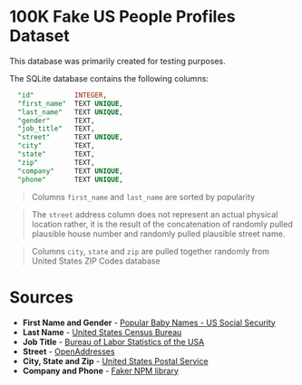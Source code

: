 # 100K Fake US People Profiles Dataset

This database was primarily created for testing purposes.

The SQLite database contains the following columns:

```sql
  "id"          INTEGER,
  "first_name"  TEXT UNIQUE,
  "last_name"   TEXT UNIQUE,
  "gender"      TEXT,
  "job_title"   TEXT,
  "street"      TEXT UNIQUE,
  "city"        TEXT,
  "state"       TEXT,
  "zip"         TEXT,
  "company"     TEXT UNIQUE,
  "phone"       TEXT UNIQUE,
```

> Columns `first_name` and `last_name` are sorted by popularity

> The `street` address column does not represent an actual physical location rather, it is the result of the concatenation of randomly pulled plausible house number and randomly pulled plausible street name.

> Columns `city`, `state` and `zip` are pulled together randomly from United States ZIP Codes database

# Sources

- **First Name and Gender** - [Popular Baby Names - US Social Security](https://www.ssa.gov/oact/babynames/limits.html)
- **Last Name** - [United States Census Bureau](https://www.census.gov/topics/population/genealogy/data/2010_surnames.html)
- **Job Title** - [Bureau of Labor Statistics of the USA](https://www.bls.gov)
- **Street** - [OpenAddresses](https://openaddresses.io)
- **City, State and Zip** - [United States Postal Service](https://www.usps.com)
- **Company and Phone** - [Faker NPM library](https://fakerjs.dev/api/company.html#name)
